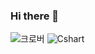 ### Hi there 👋

<!--
**cheonbosik/cheonbosik** is a ✨ _special_ ✨ repository because its `README.md` (this file) appears on your GitHub profile.

Here are some ideas to get you started:

- 🔭 I’m currently working on ...
- 🌱 I’m currently learning ...
- 👯 I’m looking to collaborate on ...
- 🤔 I’m looking for help with ...
- 💬 Ask me about ...
- 📫 How to reach me: ...
- 😄 Pronouns: ...
- ⚡ Fun fact: ...
-->

<!-- 주석 입니다. : 아래는 마크다운(Mark Down) 작성법입니다. -->
<!-- 주석 입니다. -->
<!--
<h2>마크다운 제목입니다.</h2>

# This is a H1
## This is a H2
### This is a H3
#### This is a H4
##### This is a H5
###### This is a H6
<hr/>
<h2>BlockQuote(블럭인용문자)</h2>

> This is a first blockqute.
>   > This is a second blockqute.
>   >   > This is a third blockqute.

<hr/>
<h3>목록태그</h3>

<ul>
  <li>리스트1</li>
  <li>리스트2</li>
  <li>리스트3</li>
</ul>

<ol>
  <li>리스트1</li>
  <li>리스트2</li>
  <li>리스트3</li>
</ol>

* 하나
  * 둘
    * 셋
+ 1.하나
  + 2.둘
    + 3.셋
- 빨강
  - 녹색
    - 파랑
* 1단계
  + 2단계
    - 3단계
      * 4단계
      
<hr/>

<h3>선그리기</h3>

* * * *
***
*****
- - -
--------


<h3>링크</h3>
<a href="http://www.naver.com">네이버</a>

<font color="#ffff00">노랑(색상지원안됨)</font>

<span style="color:#ffd33d">노랑</span>

-->

<img src ="https://img.shields.io/badge/4chan.svg?&style=for-the-badge&logo=4chan&logoColor=006600" alt="크로버"/>
<img alt="Cshart" src="https://img.shields.io/badge/Csharp-239120.svg?&style=for-the-badge&logo=Csharp&logoColor=white""/>

